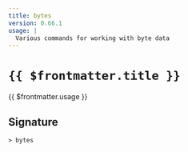 ```yaml
---
title: bytes
version: 0.66.1
usage: |
  Various commands for working with byte data
---
```


# <code>{{ $frontmatter.title }}</code>

<div style='white-space: pre-wrap;'>{{ $frontmatter.usage }}</div>

## Signature

```> bytes ```
